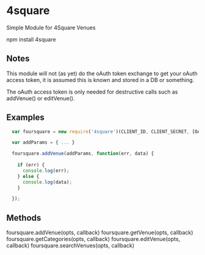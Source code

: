 4square
=======

Simple Module for 4Square Venues

  npm install 4square

## Notes
This module will not (as yet) do the oAuth token exchange to get your oAuth access token, it is assumed this is known and stored in a DB or something.

The oAuth access token is only needed for destructive calls such as addVenue() or editVenue().

## Examples

```js
  var foursquare = new require('4square')(CLIENT_ID, CLIENT_SECRET, [OAUTH_ACCESS_TOKEN], [API_DATE_VERSION]);

  var addParams = { ... }

  foursquare.addVenue(addParams, function(err, data) {
    
    if (err) {
      console.log(err);
    } else {
      console.log(data);
    }

  });
```

## Methods
foursquare.addVenue(opts, callback)
foursquare.getVenue(opts, callback)
foursquare.getCategories(opts, callback)
foursquare.editVenue(opts, callback)
foursquare.searchVenues(opts, callback)